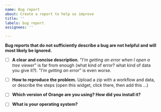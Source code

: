 ```yaml
---
name: Bug report
about: Create a report to help us improve
title: ''
labels: bug report
assignees: ''

---
```


**Bug reports that do not sufficiently describe a bug are not helpful and will most likely be ignored.**

- [ ] **A clear and concise description.** "*I'm getting an error when I open a tree viewer*" is far from enough (what kind of error? what kind of data you give it?). "*I'm getting an error*" is even worse.

- [ ] **How to reproduce the problem.** Upload a zip with a workflow and data, or describe the steps (open this widget, click there, then add this ...)

- [ ] **Which version of Orange are you using? How did you install it?**

- [ ] **What is your operating system?**
